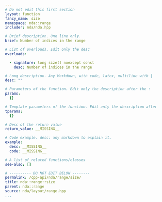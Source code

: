 ```yaml
---
# Do not edit this first section
layout: function
fancy_name: size
namespace: nda::range
includer: nda/nda.hpp

# Brief description. One line only.
brief: Number of indices in the range

# List of overloads. Edit only the desc
overloads:

  - signature: long size() noexcept const
    desc: Number of indices in the range

# Long description. Any Markdown, with code, latex, multiline with |
desc: ""

# Parameters of the function. Edit only the description after the :
params:
  {}

# Template parameters of the function. Edit only the description after the :
tparams:
  {}

# Desc of the return value
return_value: __MISSING__

# Code example. desc: any markdown to explain it.
example:
  desc: __MISSING__
  code: __MISSING__

# A list of related functions/classes
see-also: []

# ---------- DO NOT EDIT BELOW --------
permalink: /cpp-api/nda/range/size/
title: nda::range::size
parent: nda::range
source: nda/layout/range.hpp
...
```


